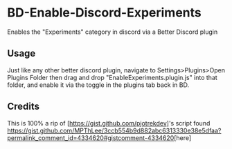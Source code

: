 # BD-Enable-Discord-Experiments
Enables the "Experiments" category in discord via a Better Discord plugin

## Usage
Just like any other better discord plugin, navigate to Settings>Plugins>Open Plugins Folder then drag and drop "EnableExperiments.plugin.js" into that folder, and enable it via the toggle in the plugins tab back in BD.

## Credits
This is 100% a rip of [https://gist.github.com/pjotrekdev]<pjotrek>'s script found <https://gist.github.com/MPThLee/3ccb554b9d882abc6313330e38e5dfaa?permalink_comment_id=4334620#gistcomment-4334620>[here] 
